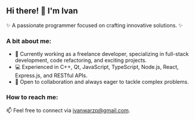 ## Hi there! 👋 I'm Ivan  

✨ A passionate programmer focused on crafting innovative solutions. ✨  

### A bit about me:  
- 🔭 Currently working as a freelance developer, specializing in full-stack development, code refactoring, and exciting projects.  
- 💻 Experienced in C++, Qt, JavaScript, TypeScript, Node.js, React, Express.js, and RESTful APIs.
- 🤔 Open to collaboration and always eager to tackle complex problems.  

### How to reach me:  
📫 Feel free to connect via ivanwarzp@gmail.com.  
